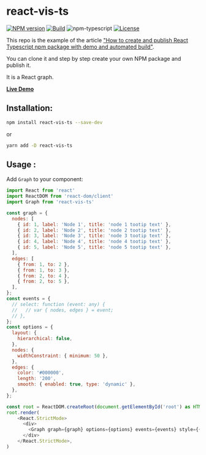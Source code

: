 # react-vis-ts

[![NPM version][npm-image]][npm-url]
[![Build][github-build]][github-build-url]
![npm-typescript]
[![License][github-license]][github-license-url]

This repo is the example of the article ["How to create and publish React Typescript npm package with demo and automated build"](https://medium.com/@igaponov/how-to-create-and-publish-react-typescript-npm-package-with-demo-and-automated-build-80c40ec28aca).

You can clone it and step by step create your own NPM package and publish it.

It is a React graph.

[**Live Demo**](https://GraceLR.github.io/react-vis-ts/)

## Installation:

```bash
npm install react-vis-ts --save-dev
```

or

```bash
yarn add -D react-vis-ts
```

## Usage :

Add `Graph` to your component:

```js
import React from 'react'
import ReactDOM from 'react-dom/client'
import Graph from 'react-vis-ts'

const graph = {
  nodes: [
    { id: 1, label: 'Node 1', title: 'node 1 tootip text' },
    { id: 2, label: 'Node 2', title: 'node 2 tootip text' },
    { id: 3, label: 'Node 3', title: 'node 3 tootip text' },
    { id: 4, label: 'Node 4', title: 'node 4 tootip text' },
    { id: 5, label: 'Node 5', title: 'node 5 tootip text' },
  ],
  edges: [
    { from: 1, to: 2 },
    { from: 1, to: 3 },
    { from: 2, to: 4 },
    { from: 2, to: 5 },
  ],
};
const events = {
  // select: function (event: any) {
  //   // var { nodes, edges } = event;
  // },
};
const options = {
  layout: {
    hierarchical: false,
  },
  nodes: {
    widthConstraint: { minimum: 50 },
  },
  edges: {
    color: '#000000',
    length: '200',
    smooth: { enabled: true, type: 'dynamic' },
  },
};

const root = ReactDOM.createRoot(document.getElementById('root') as HTMLElement)
root.render(
    <React.StrictMode>
      <div>
        <Graph graph={graph} options={options} events={events} style={{ height: '640px' }} />
      </div>
    </React.StrictMode>,
)

```

[npm-url]: https://www.npmjs.com/package/react-vis-ts
[npm-image]: https://img.shields.io/npm/v/react-vis-ts
[github-license]: https://img.shields.io/github/license/gapon2401/my-react-typescript-package
[github-license-url]: https://github.com/GraceLR/react-vis-ts/blob/master/LICENSE
[github-build]: https://github.com/GraceLR/react-vis-ts/actions/workflows/publish.yml/badge.svg
[github-build-url]: https://github.com/GraceLR/react-vis-ts/actions/workflows/publish.yml
[npm-typescript]: https://img.shields.io/npm/types/react-vis-ts